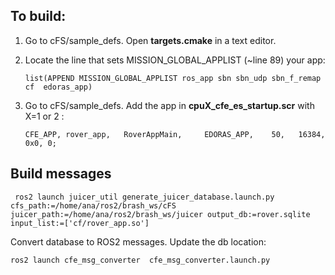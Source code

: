 

To build:
---------

1. Go to cFS/sample_defs. Open **targets.cmake** in a text editor.

2. Locate the line that sets MISSION_GLOBAL_APPLIST (~line 89) your app:

   ```
   list(APPEND MISSION_GLOBAL_APPLIST ros_app sbn sbn_udp sbn_f_remap cf  edoras_app)
   ```
   
3. Go to cFS/sample_defs. Add the app in **cpuX_cfe_es_startup.scr** with X=1 or 2 :

   ```
   CFE_APP, rover_app,   RoverAppMain,     EDORAS_APP,    50,   16384, 0x0, 0; 
   ```
   
   
 Build messages
 ----------------
 
``` 
 ros2 launch juicer_util generate_juicer_database.launch.py cfs_path:=/home/ana/ros2/brash_ws/cFS juicer_path:=/home/ana/ros2/brash_ws/juicer output_db:=rover.sqlite input_list:=['cf/rover_app.so']
```

Convert database to ROS2 messages. Update the db location:

```
ros2 launch cfe_msg_converter  cfe_msg_converter.launch.py 
```

